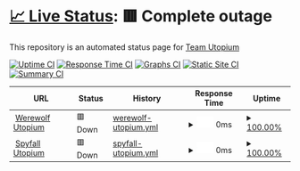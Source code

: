 # [📈 Live Status](https://status.utopium.tk): <!--live status--> **🟥 Complete outage**

This repository is an automated status page for [Team Utopium](https://utopium.tk)

[![Uptime CI](https://github.com/koj-co/upptime/workflows/Uptime%20CI/badge.svg)](https://github.com/koj-co/upptime/actions?query=workflow%3A%22Uptime+CI%22)
[![Response Time CI](https://github.com/koj-co/upptime/workflows/Response%20Time%20CI/badge.svg)](https://github.com/koj-co/upptime/actions?query=workflow%3A%22Response+Time+CI%22)
[![Graphs CI](https://github.com/koj-co/upptime/workflows/Graphs%20CI/badge.svg)](https://github.com/koj-co/upptime/actions?query=workflow%3A%22Graphs+CI%22)
[![Static Site CI](https://github.com/koj-co/upptime/workflows/Static%20Site%20CI/badge.svg)](https://github.com/koj-co/upptime/actions?query=workflow%3A%22Static+Site+CI%22)
[![Summary CI](https://github.com/koj-co/upptime/workflows/Summary%20CI/badge.svg)](https://github.com/koj-co/upptime/actions?query=workflow%3A%22Summary+CI%22)

<!--start: status pages-->
<!-- This summary is generated by Upptime (https://github.com/upptime/upptime) -->
<!-- Do not edit this manually, your changes will be overwritten -->
<!-- prettier-ignore -->
| URL | Status | History | Response Time | Uptime |
| --- | ------ | ------- | ------------- | ------ |
| <img alt="" src="https://favicons.githubusercontent.com/werewolf-utopium.tk" height="13"> [Werewolf Utopium](https://werewolf-utopium.tk) | 🟥 Down | [werewolf-utopium.yml](https://github.com/thewilloftheshadow/utopium-status/commits/HEAD/history/werewolf-utopium.yml) | <details><summary><img alt="Response time graph" src="./graphs/werewolf-utopium/response-time-week.png" height="20"> 0ms</summary><br><a href="https://status.utopium.tk/history/werewolf-utopium"><img alt="Response time 294" src="https://img.shields.io/endpoint?url=https%3A%2F%2Fraw.githubusercontent.com%2Fthewilloftheshadow%2Futopium-status%2FHEAD%2Fapi%2Fwerewolf-utopium%2Fresponse-time.json"></a><br><a href="https://status.utopium.tk/history/werewolf-utopium"><img alt="24-hour response time 0" src="https://img.shields.io/endpoint?url=https%3A%2F%2Fraw.githubusercontent.com%2Fthewilloftheshadow%2Futopium-status%2FHEAD%2Fapi%2Fwerewolf-utopium%2Fresponse-time-day.json"></a><br><a href="https://status.utopium.tk/history/werewolf-utopium"><img alt="7-day response time 0" src="https://img.shields.io/endpoint?url=https%3A%2F%2Fraw.githubusercontent.com%2Fthewilloftheshadow%2Futopium-status%2FHEAD%2Fapi%2Fwerewolf-utopium%2Fresponse-time-week.json"></a><br><a href="https://status.utopium.tk/history/werewolf-utopium"><img alt="30-day response time 0" src="https://img.shields.io/endpoint?url=https%3A%2F%2Fraw.githubusercontent.com%2Fthewilloftheshadow%2Futopium-status%2FHEAD%2Fapi%2Fwerewolf-utopium%2Fresponse-time-month.json"></a><br><a href="https://status.utopium.tk/history/werewolf-utopium"><img alt="1-year response time 0" src="https://img.shields.io/endpoint?url=https%3A%2F%2Fraw.githubusercontent.com%2Fthewilloftheshadow%2Futopium-status%2FHEAD%2Fapi%2Fwerewolf-utopium%2Fresponse-time-year.json"></a></details> | <details><summary><a href="https://status.utopium.tk/history/werewolf-utopium">100.00%</a></summary><a href="https://status.utopium.tk/history/werewolf-utopium"><img alt="All-time uptime 99.76%" src="https://img.shields.io/endpoint?url=https%3A%2F%2Fraw.githubusercontent.com%2Fthewilloftheshadow%2Futopium-status%2FHEAD%2Fapi%2Fwerewolf-utopium%2Fuptime.json"></a><br><a href="https://status.utopium.tk/history/werewolf-utopium"><img alt="24-hour uptime 100.00%" src="https://img.shields.io/endpoint?url=https%3A%2F%2Fraw.githubusercontent.com%2Fthewilloftheshadow%2Futopium-status%2FHEAD%2Fapi%2Fwerewolf-utopium%2Fuptime-day.json"></a><br><a href="https://status.utopium.tk/history/werewolf-utopium"><img alt="7-day uptime 100.00%" src="https://img.shields.io/endpoint?url=https%3A%2F%2Fraw.githubusercontent.com%2Fthewilloftheshadow%2Futopium-status%2FHEAD%2Fapi%2Fwerewolf-utopium%2Fuptime-week.json"></a><br><a href="https://status.utopium.tk/history/werewolf-utopium"><img alt="30-day uptime 100.00%" src="https://img.shields.io/endpoint?url=https%3A%2F%2Fraw.githubusercontent.com%2Fthewilloftheshadow%2Futopium-status%2FHEAD%2Fapi%2Fwerewolf-utopium%2Fuptime-month.json"></a><br><a href="https://status.utopium.tk/history/werewolf-utopium"><img alt="1-year uptime 100.00%" src="https://img.shields.io/endpoint?url=https%3A%2F%2Fraw.githubusercontent.com%2Fthewilloftheshadow%2Futopium-status%2FHEAD%2Fapi%2Fwerewolf-utopium%2Fuptime-year.json"></a></details>
| <img alt="" src="https://favicons.githubusercontent.com/spyfall.utopium.tk" height="13"> [Spyfall Utopium](https://spyfall.utopium.tk) | 🟥 Down | [spyfall-utopium.yml](https://github.com/thewilloftheshadow/utopium-status/commits/HEAD/history/spyfall-utopium.yml) | <details><summary><img alt="Response time graph" src="./graphs/spyfall-utopium/response-time-week.png" height="20"> 0ms</summary><br><a href="https://status.utopium.tk/history/spyfall-utopium"><img alt="Response time 484" src="https://img.shields.io/endpoint?url=https%3A%2F%2Fraw.githubusercontent.com%2Fthewilloftheshadow%2Futopium-status%2FHEAD%2Fapi%2Fspyfall-utopium%2Fresponse-time.json"></a><br><a href="https://status.utopium.tk/history/spyfall-utopium"><img alt="24-hour response time 0" src="https://img.shields.io/endpoint?url=https%3A%2F%2Fraw.githubusercontent.com%2Fthewilloftheshadow%2Futopium-status%2FHEAD%2Fapi%2Fspyfall-utopium%2Fresponse-time-day.json"></a><br><a href="https://status.utopium.tk/history/spyfall-utopium"><img alt="7-day response time 0" src="https://img.shields.io/endpoint?url=https%3A%2F%2Fraw.githubusercontent.com%2Fthewilloftheshadow%2Futopium-status%2FHEAD%2Fapi%2Fspyfall-utopium%2Fresponse-time-week.json"></a><br><a href="https://status.utopium.tk/history/spyfall-utopium"><img alt="30-day response time 0" src="https://img.shields.io/endpoint?url=https%3A%2F%2Fraw.githubusercontent.com%2Fthewilloftheshadow%2Futopium-status%2FHEAD%2Fapi%2Fspyfall-utopium%2Fresponse-time-month.json"></a><br><a href="https://status.utopium.tk/history/spyfall-utopium"><img alt="1-year response time 469" src="https://img.shields.io/endpoint?url=https%3A%2F%2Fraw.githubusercontent.com%2Fthewilloftheshadow%2Futopium-status%2FHEAD%2Fapi%2Fspyfall-utopium%2Fresponse-time-year.json"></a></details> | <details><summary><a href="https://status.utopium.tk/history/spyfall-utopium">100.00%</a></summary><a href="https://status.utopium.tk/history/spyfall-utopium"><img alt="All-time uptime 94.30%" src="https://img.shields.io/endpoint?url=https%3A%2F%2Fraw.githubusercontent.com%2Fthewilloftheshadow%2Futopium-status%2FHEAD%2Fapi%2Fspyfall-utopium%2Fuptime.json"></a><br><a href="https://status.utopium.tk/history/spyfall-utopium"><img alt="24-hour uptime 100.00%" src="https://img.shields.io/endpoint?url=https%3A%2F%2Fraw.githubusercontent.com%2Fthewilloftheshadow%2Futopium-status%2FHEAD%2Fapi%2Fspyfall-utopium%2Fuptime-day.json"></a><br><a href="https://status.utopium.tk/history/spyfall-utopium"><img alt="7-day uptime 100.00%" src="https://img.shields.io/endpoint?url=https%3A%2F%2Fraw.githubusercontent.com%2Fthewilloftheshadow%2Futopium-status%2FHEAD%2Fapi%2Fspyfall-utopium%2Fuptime-week.json"></a><br><a href="https://status.utopium.tk/history/spyfall-utopium"><img alt="30-day uptime 100.00%" src="https://img.shields.io/endpoint?url=https%3A%2F%2Fraw.githubusercontent.com%2Fthewilloftheshadow%2Futopium-status%2FHEAD%2Fapi%2Fspyfall-utopium%2Fuptime-month.json"></a><br><a href="https://status.utopium.tk/history/spyfall-utopium"><img alt="1-year uptime 99.00%" src="https://img.shields.io/endpoint?url=https%3A%2F%2Fraw.githubusercontent.com%2Fthewilloftheshadow%2Futopium-status%2FHEAD%2Fapi%2Fspyfall-utopium%2Fuptime-year.json"></a></details>

<!--end: status pages-->
